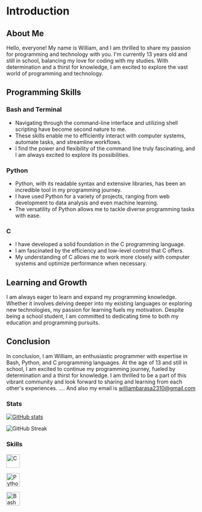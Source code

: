 # Introduction

## About Me
Hello, everyone! My name is William, and I am thrilled to share my passion for programming and technology with you. I'm currently 13 years old and still in school, balancing my love for coding with my studies. With determination and a thirst for knowledge, I am excited to explore the vast world of programming and technology.

## Programming Skills

### Bash and Terminal
- Navigating through the command-line interface and utilizing shell scripting have become second nature to me.
- These skills enable me to efficiently interact with computer systems, automate tasks, and streamline workflows.
- I find the power and flexibility of the command line truly fascinating, and I am always excited to explore its possibilities.

### Python
- Python, with its readable syntax and extensive libraries, has been an incredible tool in my programming journey.
- I have used Python for a variety of projects, ranging from web development to data analysis and even machine learning.
- The versatility of Python allows me to tackle diverse programming tasks with ease.

### C
- I have developed a solid foundation in the C programming language.
- I am fascinated by the efficiency and low-level control that C offers.
- My understanding of C allows me to work more closely with computer systems and optimize performance when necessary.

## Learning and Growth
I am always eager to learn and expand my programming knowledge. Whether it involves delving deeper into my existing languages or exploring new technologies, my passion for learning fuels my motivation. Despite being a school student, I am committed to dedicating time to both my education and programming pursuits.

## Conclusion
In conclusion, I am William, an enthusiastic programmer with expertise in Bash, Python, and C programming languages. At the age of 13 and still in school, I am excited to continue my programming journey, fueled by determination and a thirst for knowledge. I am thrilled to be a part of this vibrant community and look forward to sharing and learning from each other's experiences.
 .... And also my email is williambarasa2310@gmail.com
### Stats
[![GitHub stats](https://github-readme-stats.vercel.app/api?username=aternolinux&show_icons=true&theme=dark)](https://github.com/aternolinux)

![GitHub Streak](https://github-readme-streak-stats.herokuapp.com/?user=aternolinux)


### Skills 
<p align="left"> 
 <a href="https://docs.microsoft.com/en-us/cpp/?view=msvc-170" target="_blank" rel="noreferrer"><img src="https://raw.githubusercontent.com/danielcranney/readme-generator/main/public/icons/skills/c-colored.svg" width="36" height="36" alt="C" /></a>

<a href="https://www.python.org/" target="_blank" rel="noreferrer"><img src="https://raw.githubusercontent.com/danielcranney/readme-generator/main/public/icons/skills/python-colored.svg" width="36" height="36" alt="Python" /></a>

<a href="https://www.gnu.org/savannah-checkouts/gnu/bash/manual/bash.html" target="_blank" rel="noreferrer"><img src="https://bashlogo.com/img/symbol/png/monochrome_dark.png" width="36" height="36" alt="Bash" /></a>
</p>

<!---
aternolinux/aternolinux is a ✨ special ✨ repository because its `README.md` (this file) appears on your GitHub profile.
You can click the Preview link to take a look at your changes.
--->
